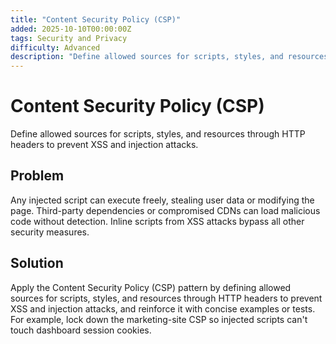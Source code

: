```yaml
---
title: "Content Security Policy (CSP)"
added: 2025-10-10T00:00:00Z
tags: Security and Privacy
difficulty: Advanced
description: "Define allowed sources for scripts, styles, and resources through HTTP headers to prevent XSS and injection attacks."
---
```

# Content Security Policy (CSP)

Define allowed sources for scripts, styles, and resources through HTTP headers to prevent XSS and injection attacks.

## Problem

Any injected script can execute freely, stealing user data or modifying the page. Third-party dependencies or compromised CDNs can load malicious code without detection. Inline scripts from XSS attacks bypass all other security measures.

## Solution

Apply the Content Security Policy (CSP) pattern by defining allowed sources for scripts, styles, and resources through HTTP headers to prevent XSS and injection attacks, and reinforce it with concise examples or tests. For example, lock down the marketing-site CSP so injected scripts can't touch dashboard session cookies.
